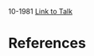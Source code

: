 

10-1981
[Link to Talk](https://www.churchofjesuschrist.org/study/general-conference/1981/10/saturday-morning-session?lang=eng)



# References
